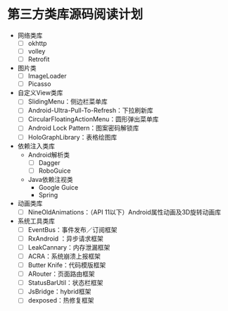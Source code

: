 # 第三方类库源码阅读计划

+ 网络类库
	+ [ ] okhttp
	+ [ ] volley
	+ [ ] Retrofit 
+ 图片类
	+ [ ] ImageLoader  
	+ [ ] Picasso
+ 自定义View类库
	+ [ ] SlidingMenu：侧边栏菜单库
	+ [ ] Android-Ultra-Pull-To-Refresh：下拉刷新库
	+ [ ] CircularFloatingActionMenu：圆形弹出菜单库
	+ [ ] Android Lock Pattern：图案密码解锁库
	+ [ ] HoloGraphLibrary：表格绘图库
+ 依赖注入类库
	+ Android解析类 
		+ [ ] Dagger
		+ [ ] RoboGuice
	+ Java依赖注视类
		+ Google Guice
		+ Spring    
+ 动画类库
	+ [ ] NineOldAnimations：（API 11以下）Android属性动画及3D旋转动画库
+ 系统工具类库
	+ [ ] EventBus：事件发布／订阅框架
	+ [ ] RxAndroid ：异步请求框架
	+ [ ] LeakCannary：内存泄漏框架
	+ [ ] ACRA：系统崩溃上报框架
	+ [ ] Butter Knife：代码模版框架
	+ [ ] ARouter：页面路由框架
	+ [ ] StatusBarUtil：状态栏框架
	+ [ ] JsBridge：hybrid框架
	+ [ ] dexposed：热修复框架
